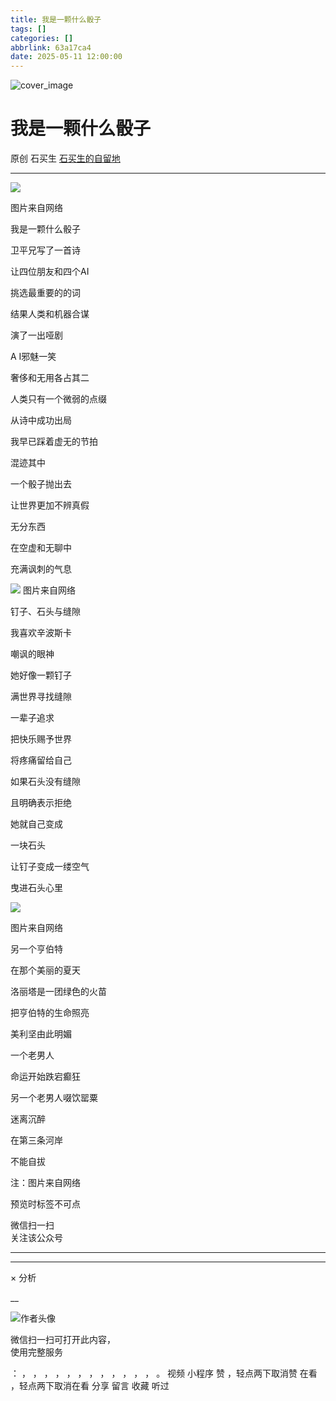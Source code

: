 ```yaml
---
title: 我是一颗什么骰子
tags: []
categories: []
abbrlink: 63a17ca4
date: 2025-05-11 12:00:00
---
```


![cover_image](20250511我是一颗什么骰子/img1.jpg)

#  我是一颗什么骰子

原创  石买生  [ 石买生的自留地 ](javascript:void\(0\);)

__ _ _ _ _

![](20250511我是一颗什么骰子/img2.jpg)

图片来自网络

  

我是一颗什么骰子

  

卫平兄写了一首诗

让四位朋友和四个AI

挑选最重要的的词

结果人类和机器合谋

演了一出哑剧

A I邪魅一笑

奢侈和无用各占其二

人类只有一个微弱的点缀

从诗中成功出局

我早已踩着虚无的节拍

混迹其中

一个骰子抛出去

让世界更加不辨真假

无分东西

在空虚和无聊中

充满讽刺的气息

  

![](20250511我是一颗什么骰子/img3.jpg)
图片来自网络

  

钉子、石头与缝隙

  

我喜欢辛波斯卡

嘲讽的眼神

她好像一颗钉子

满世界寻找缝隙

一辈子追求

把快乐赐予世界

将疼痛留给自己

如果石头没有缝隙

且明确表示拒绝

她就自己变成

一块石头

让钉子变成一缕空气

曳进石头心里

  

![](20250511我是一颗什么骰子/img4.jpg)

图片来自网络

  

另一个亨伯特

  

在那个美丽的夏天

洛丽塔是一团绿色的火苗

把亨伯特的生命照亮

美利坚由此明媚

一个老男人

命运开始跌宕癫狂

另一个老男人啜饮罂粟

迷离沉醉

在第三条河岸

不能自拔

  

  

注：图片来自网络

预览时标签不可点

微信扫一扫  
关注该公众号





****



****



×  分析

__

![作者头像](shared/img1.png)

微信扫一扫可打开此内容，  
使用完整服务

：  ，  ，  ，  ，  ，  ，  ，  ，  ，  ，  ，  ，  。  视频  小程序  赞  ，轻点两下取消赞  在看  ，轻点两下取消在看
分享  留言  收藏  听过

